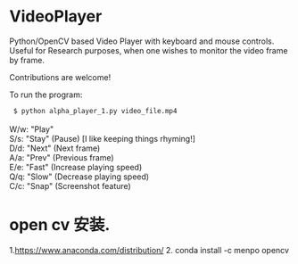# VideoPlayer
Python/OpenCV based Video Player with keyboard and mouse controls. 
Useful for Research purposes, when one wishes to monitor the video frame by frame.

Contributions are welcome!

To run the program: <br>

<code> $ python alpha_player_1.py video_file.mp4 </code>
<br><br>
W/w: "Play" <br>
S/s: "Stay" (Pause) [I like keeping things rhyming!] <br>
D/d: "Next" (Next frame) <br>
A/a: "Prev" (Previous frame) <br>
E/e: "Fast" (Increase playing speed) <br>
Q/q: "Slow" (Decrease playing speed) <br>
C/c: "Snap" (Screenshot feature)<br>



# open cv 安装.
1.https://www.anaconda.com/distribution/ 
2. conda install -c menpo opencv  
